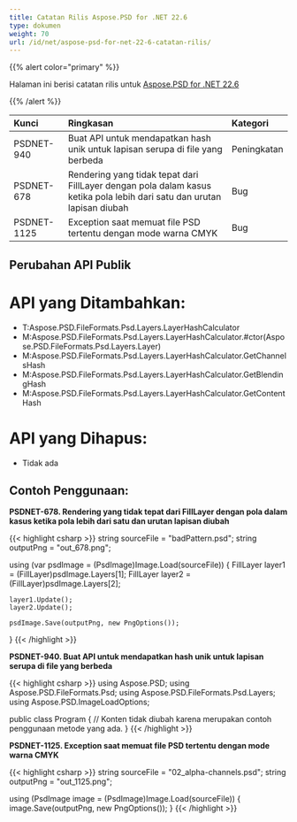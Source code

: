 ```yaml
---
title: Catatan Rilis Aspose.PSD for .NET 22.6
type: dokumen
weight: 70
url: /id/net/aspose-psd-for-net-22-6-catatan-rilis/
---
```


{{% alert color="primary" %}}

Halaman ini berisi catatan rilis untuk [Aspose.PSD for .NET 22.6](https://www.nuget.org/packages/Aspose.PSD/)

{{% /alert %}}

|**Kunci**|**Ringkasan**|**Kategori**|
| :- | :- | :- |
|PSDNET-940|Buat API untuk mendapatkan hash unik untuk lapisan serupa di file yang berbeda|Peningkatan|
|PSDNET-678|Rendering yang tidak tepat dari FillLayer dengan pola dalam kasus ketika pola lebih dari satu dan urutan lapisan diubah|Bug|
|PSDNET-1125|Exception saat memuat file PSD tertentu dengan mode warna CMYK|Bug|


## **Perubahan API Publik**
# **API yang Ditambahkan:**
- T:Aspose.PSD.FileFormats.Psd.Layers.LayerHashCalculator
- M:Aspose.PSD.FileFormats.Psd.Layers.LayerHashCalculator.#ctor(Aspose.PSD.FileFormats.Psd.Layers.Layer)
- M:Aspose.PSD.FileFormats.Psd.Layers.LayerHashCalculator.GetChannelsHash
- M:Aspose.PSD.FileFormats.Psd.Layers.LayerHashCalculator.GetBlendingHash
- M:Aspose.PSD.FileFormats.Psd.Layers.LayerHashCalculator.GetContentHash


# **API yang Dihapus:**
- Tidak ada


## **Contoh Penggunaan:**

**PSDNET-678. Rendering yang tidak tepat dari FillLayer dengan pola dalam kasus ketika pola lebih dari satu dan urutan lapisan diubah**

{{< highlight csharp >}}
string sourceFile = "badPattern.psd";
string outputPng = "out_678.png";

using (var psdImage = (PsdImage)Image.Load(sourceFile))
{
    FillLayer layer1 = (FillLayer)psdImage.Layers[1];
    FillLayer layer2 = (FillLayer)psdImage.Layers[2];

    layer1.Update();
    layer2.Update();

    psdImage.Save(outputPng, new PngOptions());
}
{{< /highlight >}}

**PSDNET-940. Buat API untuk mendapatkan hash unik untuk lapisan serupa di file yang berbeda**

{{< highlight csharp >}}
using Aspose.PSD;
using Aspose.PSD.FileFormats.Psd;
using Aspose.PSD.FileFormats.Psd.Layers;
using Aspose.PSD.ImageLoadOptions;

public class Program
{
    // Konten tidak diubah karena merupakan contoh penggunaan metode yang ada.
}
{{< /highlight >}}

**PSDNET-1125. Exception saat memuat file PSD tertentu dengan mode warna CMYK**

{{< highlight csharp >}}
string sourceFile = "02_alpha-channels.psd";
string outputPng = "out_1125.png";

using (PsdImage image = (PsdImage)Image.Load(sourceFile))
{
    image.Save(outputPng, new PngOptions());
}
{{< /highlight >}}